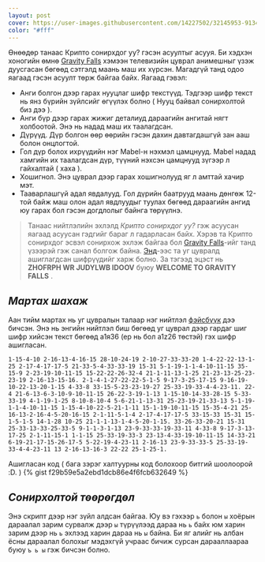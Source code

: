 ```yaml
---
layout: post
cover: https://user-images.githubusercontent.com/14227502/32145953-9134db20-bd0b-11e7-884e-612c2d128257.png
color: "#fff"
---
```


Өнөөдөр танаас Крипто сонирхдог уу? гэсэн асуултыг асууя. Би хэдхэн хоногийн өмнө [Gravity Falls](https://en.wikipedia.org/wiki/Gravity_Falls) хэмээн телевизийн цуврал анимешныг үзэж дуусгасан бөгөөд сэтгэлд маань маш их хүрсэн. Магадгүй танд одоо яагаад гэсэн асуулт төрж байгаа байх. Яагаад гэвэл:

- Анги болгон дээр гарах нууцлаг шифр текстүүд. Тэдгээр шифр текст нь янз бүрийн зүйлсийг өгүүлэх болно ( Нууц байвал сонирхолтой биз дээ ).
- Анги бүр дээр гарах жижиг деталиуд дараагийн ангитай нягт холбоотой. Энэ нь надад маш их таалагдсан.
- Дүрүүд. Дүр болгон өөр өөрийн гэсэн дахин давтагдашгүй зан ааш болон онцлогтой.
- Гол дүр болох ихрүүдийн нэг Mabel-н нэхмэл цамцнууд. Mabel надад хамгийн их таалагдсан дүр, түүний нэхсэн цамцнууд зүгээр л гайхалтай ( хаха ).
- Хошигнол. Энэ цуврал дээр гарах хошигнолууд яг л амттай хачир мэт.
- Тааварлашгүй адал явдалууд. Гол дүрийн баатрууд маань дөнгөж 12-той байж маш олон адал явдлуудыг туулах бөгөөд дараагийн ангид юу гарах бол гэсэн догдлолыг байнга төрүүлнэ.

> Танаас нийтлэлийн эхлэлд _Крипто сонирхдог уу?_ гэж асуусан яагаад асуусан гэдгийг бараг л гадарласан байх. Хэрэв та Крипто сонирхдог эсвэл сонирхож эхлэж байгаа бол [Gravity Falls](https://en.wikipedia.org/wiki/Gravity_Falls)-ийг танд үзээрэй гэж санал болгож байна. [Энд](http://gravityfalls.wikia.com/wiki/List_of_cryptograms)-ээс та уг цувралд ашиглагдсан шифрүүдийг харж болно. За тэгээд эцэст нь **ZHOFRPH WR JUDYLWB IDOOV** буюу **WELCOME TO GRAVITY FALLS** .

## _Мартах шахаж_

Аан тийм мартах нь уг цувралын талаар нэг нийтлэл [фэйсбүүк](https://www.facebook.com/photo.php?fbid=1127016937429265&set=a.244889865641981.61511.100003629098903&type=3&theater) дээ бичсэн. Энэ нь энгийн нийтлэл биш бөгөөд уг цуврал дээр гардаг шиг шифр хийсэн текст бөгөөд а1я36 (ер нь бол a1z26 төстэй) гэх шифр ашигласан.

```
1-15-4-10 2-16-13-4-16-15 28-10-24-19 2-10-27-33-33-20 1-4-22-22-13-1-25 2-17-4-17-17-5 21-33-5-4-33-33-19 15-31 5-1-19-1-1-4-10-11-15 35-15-9 2-23-19-10-11-15 15-22-22-26-32-4 21-1-11-13-1-25 21-23-13-25-23-23-19 2-16-13-15-16. 2-1-4-1-27-22-22-5-1-5 9-17-3-25-17-15 9-16-19-10-22-13-20-1-15 4-33-8 33-15-5-23-23-19-27 25-33-19-33-4-4-23-11. 22-4 21-6-13-6-3-10-9-10-11-15 26-22-3-19-1-13 1-15-10-14-33-28-15 5-33-33-19 4-1-19-1-25 8-10-8-10-4 5-6-21-1-13-31 25-23-19-21-33-13 5-1-19-1-1-4-10-11-15 1-15-4-10-22-5-21-1-11 15-1-19-10-11-15 15-35-4-21 25-16-13-2-16-4-5-20-16-15 2-1-11-5-1-4 2-17-4-17-17-5 33-15-33 15-31 15-1-5-1-5 14-1-28 10-25 21-1-1-13-1-4-5-20-1-15. 33-26-33-20-21 15-31 25-33-13-33-25-33-5 9-1-1-3-1-13 23-9-33-33-19-33-11 4-33-8 9-17-3-13-17-25 2-1-11-15-1 1-1-15 25-33-19-33-3 23-13-4-33-19-10-11-15 14-33-21 6-19-21-17-15-26-17-5 5-22-19-4-23-11 2-16-13 23-9-33-33-5 25-33-19-33-4-4-23-11 13 2-16-13-16-3 22-22 25-1-25-1.
```

Ашигласан код ( бага зэрэг халтуурны код болохоор битгий шоолоорой :D. )
{% gist f29b59e5a2ebd1dcb86e4f6fcb632649 %}

## _Сонирхолтой төөрөгдөл_

Энэ скрипт дээр нэг зүйл алдсан байгаа. Юу вэ гэхээр `ь` болон `ы` хоёрын дараалал зарим сурвалж дээр `ы` түрүүлээд дараа нь `ь` байх юм харин зарим дээр нь `ь` эхлээд харин дараа нь `ы` байна. Би яг алийг нь албан ёсны дараалал болохыг мэдэхгүй учраас бичиж сурсан дарааллаараа буюу `ъ ь ы` гэж бичсэн болно.
